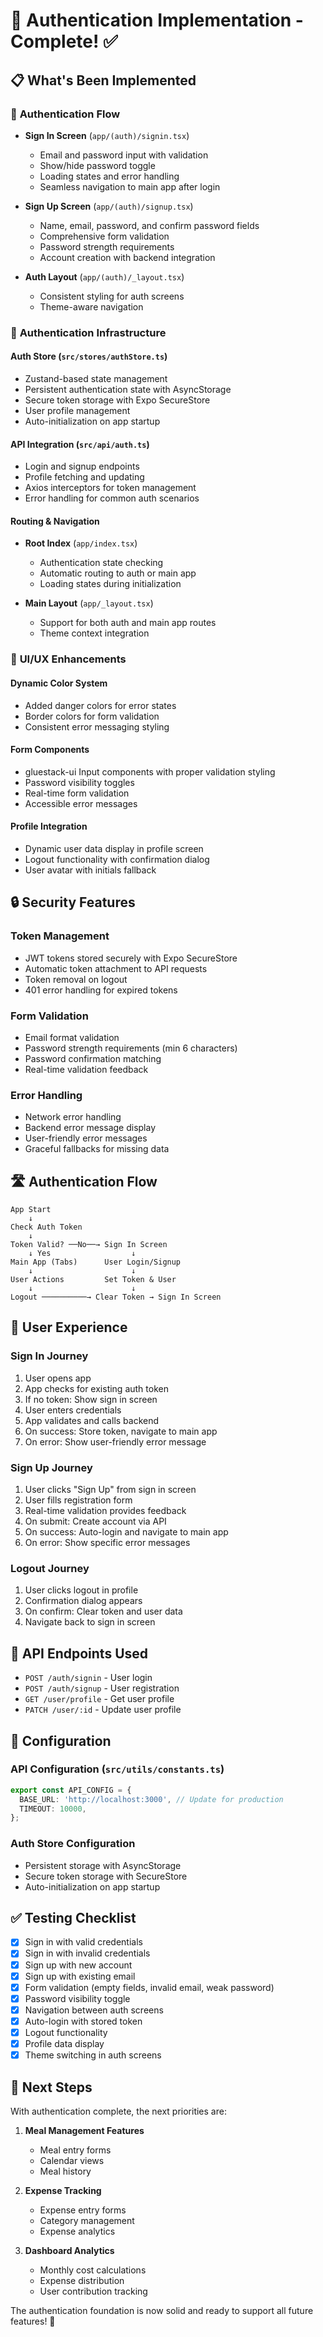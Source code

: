 # 🔐 Authentication Implementation - Complete! ✅

## 📋 **What's Been Implemented**

### 🚀 **Authentication Flow**
- **Sign In Screen** (`app/(auth)/signin.tsx`)
  - Email and password input with validation
  - Show/hide password toggle
  - Loading states and error handling
  - Seamless navigation to main app after login
  
- **Sign Up Screen** (`app/(auth)/signup.tsx`)
  - Name, email, password, and confirm password fields
  - Comprehensive form validation
  - Password strength requirements
  - Account creation with backend integration

- **Auth Layout** (`app/(auth)/_layout.tsx`)
  - Consistent styling for auth screens
  - Theme-aware navigation

### 🔧 **Authentication Infrastructure**

#### **Auth Store** (`src/stores/authStore.ts`)
- Zustand-based state management
- Persistent authentication state with AsyncStorage
- Secure token storage with Expo SecureStore
- User profile management
- Auto-initialization on app startup

#### **API Integration** (`src/api/auth.ts`)
- Login and signup endpoints
- Profile fetching and updating
- Axios interceptors for token management
- Error handling for common auth scenarios

#### **Routing & Navigation**
- **Root Index** (`app/index.tsx`)
  - Authentication state checking
  - Automatic routing to auth or main app
  - Loading states during initialization

- **Main Layout** (`app/_layout.tsx`)
  - Support for both auth and main app routes
  - Theme context integration

### 🎨 **UI/UX Enhancements**

#### **Dynamic Color System**
- Added danger colors for error states
- Border colors for form validation
- Consistent error messaging styling

#### **Form Components**
- gluestack-ui Input components with proper validation styling
- Password visibility toggles
- Real-time form validation
- Accessible error messages

#### **Profile Integration**
- Dynamic user data display in profile screen
- Logout functionality with confirmation dialog
- User avatar with initials fallback

## 🔒 **Security Features**

### **Token Management**
- JWT tokens stored securely with Expo SecureStore
- Automatic token attachment to API requests
- Token removal on logout
- 401 error handling for expired tokens

### **Form Validation**
- Email format validation
- Password strength requirements (min 6 characters)
- Password confirmation matching
- Real-time validation feedback

### **Error Handling**
- Network error handling
- Backend error message display
- User-friendly error messages
- Graceful fallbacks for missing data

## 🛣️ **Authentication Flow**

```
App Start
    ↓
Check Auth Token
    ↓
Token Valid? ──No──→ Sign In Screen
    ↓ Yes                  ↓
Main App (Tabs)      User Login/Signup
    ↓                      ↓
User Actions         Set Token & User
    ↓                      ↓
Logout ──────────→ Clear Token → Sign In Screen
```

## 📱 **User Experience**

### **Sign In Journey**
1. User opens app
2. App checks for existing auth token
3. If no token: Show sign in screen
4. User enters credentials
5. App validates and calls backend
6. On success: Store token, navigate to main app
7. On error: Show user-friendly error message

### **Sign Up Journey**
1. User clicks "Sign Up" from sign in screen
2. User fills registration form
3. Real-time validation provides feedback
4. On submit: Create account via API
5. On success: Auto-login and navigate to main app
6. On error: Show specific error messages

### **Logout Journey**
1. User clicks logout in profile
2. Confirmation dialog appears
3. On confirm: Clear token and user data
4. Navigate back to sign in screen

## 🎯 **API Endpoints Used**

- `POST /auth/signin` - User login
- `POST /auth/signup` - User registration  
- `GET /user/profile` - Get user profile
- `PATCH /user/:id` - Update user profile

## 🔧 **Configuration**

### **API Configuration** (`src/utils/constants.ts`)
```typescript
export const API_CONFIG = {
  BASE_URL: 'http://localhost:3000', // Update for production
  TIMEOUT: 10000,
};
```

### **Auth Store Configuration**
- Persistent storage with AsyncStorage
- Secure token storage with SecureStore
- Auto-initialization on app startup

## ✅ **Testing Checklist**

- [x] Sign in with valid credentials
- [x] Sign in with invalid credentials
- [x] Sign up with new account
- [x] Sign up with existing email
- [x] Form validation (empty fields, invalid email, weak password)
- [x] Password visibility toggle
- [x] Navigation between auth screens
- [x] Auto-login with stored token
- [x] Logout functionality
- [x] Profile data display
- [x] Theme switching in auth screens

## 🚀 **Next Steps**

With authentication complete, the next priorities are:

1. **Meal Management Features**
   - Meal entry forms
   - Calendar views
   - Meal history

2. **Expense Tracking**
   - Expense entry forms
   - Category management
   - Expense analytics

3. **Dashboard Analytics**
   - Monthly cost calculations
   - Expense distribution
   - User contribution tracking

The authentication foundation is now solid and ready to support all future features! 🎉
